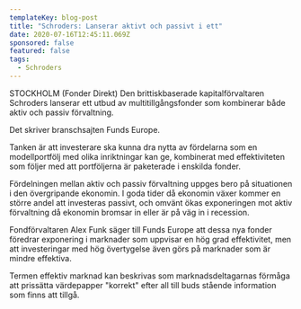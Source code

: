 ```yaml
---
templateKey: blog-post
title: "Schroders: Lanserar aktivt och passivt i ett"
date: 2020-07-16T12:45:11.069Z
sponsored: false
featured: false
tags:
  - Schroders
---
```

STOCKHOLM (Fonder Direkt) Den brittiskbaserade kapitalförvaltaren Schroders lanserar ett utbud av multitillgångsfonder som kombinerar både aktiv och passiv förvaltning.

Det skriver branschsajten Funds Europe.

Tanken är att investerare ska kunna dra nytta av fördelarna som en modellportfölj med olika inriktningar kan ge, kombinerat med effektiviteten som följer med att portföljerna är paketerade i enskilda fonder.

Fördelningen mellan aktiv och passiv förvaltning uppges bero på situationen i den övergripande ekonomin. I goda tider då ekonomin växer kommer en större andel att investeras passivt, och omvänt ökas exponeringen mot aktiv förvaltning då ekonomin bromsar in eller är på väg in i recession.

Fondförvaltaren Alex Funk säger till Funds Europe att dessa nya fonder föredrar exponering i marknader som uppvisar en hög grad effektivitet, men att investeringar med hög övertygelse även görs på marknader som är mindre effektiva.

Termen effektiv marknad kan beskrivas som marknadsdeltagarnas förmåga att prissätta värdepapper "korrekt" efter all till buds stående information som finns att tillgå.